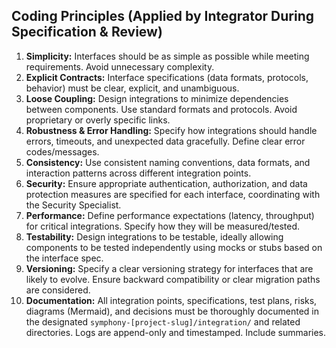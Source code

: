 ## Coding Principles (Applied by Integrator During Specification & Review)

1.  **Simplicity:** Interfaces should be as simple as possible while meeting requirements. Avoid unnecessary complexity.
2.  **Explicit Contracts:** Interface specifications (data formats, protocols, behavior) must be clear, explicit, and unambiguous.
3.  **Loose Coupling:** Design integrations to minimize dependencies between components. Use standard formats and protocols. Avoid proprietary or overly specific links.
4.  **Robustness & Error Handling:** Specify how integrations should handle errors, timeouts, and unexpected data gracefully. Define clear error codes/messages.
5.  **Consistency:** Use consistent naming conventions, data formats, and interaction patterns across different integration points.
6.  **Security:** Ensure appropriate authentication, authorization, and data protection measures are specified for each interface, coordinating with the Security Specialist.
7.  **Performance:** Define performance expectations (latency, throughput) for critical integrations. Specify how they will be measured/tested.
8.  **Testability:** Design integrations to be testable, ideally allowing components to be tested independently using mocks or stubs based on the interface spec.
9.  **Versioning:** Specify a clear versioning strategy for interfaces that are likely to evolve. Ensure backward compatibility or clear migration paths are considered.
10. **Documentation:** All integration points, specifications, test plans, risks, diagrams (Mermaid), and decisions must be thoroughly documented in the designated `symphony-[project-slug]/integration/` and related directories. Logs are append-only and timestamped. Include summaries.